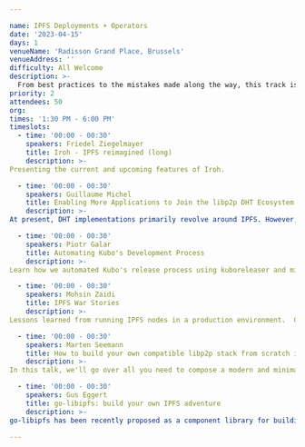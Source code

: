 ```yaml
---

name: IPFS Deployments + Operators
date: '2023-04-15'
days: 1
venueName: 'Radisson Grand Place, Brussels'
venueAddress: ''
difficulty: All Welcome
description: >-
  From best practices to the mistakes made along the way, this track is a chance to highlight how members of the community are running IPFS nodes at scale. Let's share what's working well and what implementations can do to make things even better!
priority: 2
attendees: 50
org: 
times: '1:30 PM - 6:00 PM'
timeslots:
  - time: '00:00 - 00:30'
    speakers: Friedel Ziegelmayer
    title: Iroh - IPFS reimagined (long)
    description: >-
Presenting the current and upcoming features of Iroh.

  - time: '00:00 - 00:30'
    speakers: Guillaume Michel
    title: Enabling More Applications to Join the libp2p DHT Ecosystem
    description: >-
At present, DHT implementations primarily revolve around IPFS. However, it's possible for other applications that leverage libp2p to utilize the DHT without the need to participate in the IPFS DHT and store IPFS data. This presentation outlines a strategy to divide the existing DHT into two parts: a lightweight, multipurpose DHT and an IPFS DHT protocol built on top of it. This proposed approach would enable non-IPFS applications to join the lightweight DHT while running their own protocol on top of it. This would promote interoperability with other applications, contribute to the growth of the libp2p DHT, and enhance the security of all its users.

  - time: '00:00 - 00:30'
    speakers: Piotr Galar
    title: Automating Kubo's Development Process
    description: >-
Learn how we automated Kubo's release process using kuboreleaser and migrated from CircleCI to GitHub Actions. Discover the benefits of automation and how we use Grafana to monitor our development pipeline. Perfect for developers and DevOps engineers interested in improving the developer experience in their projects.

  - time: '00:00 - 00:30'
    speakers: Mohsin Zaidi
    title: IPFS War Stories
    description: >-
Lessons learned from running IPFS nodes in a production environment.  Ceramic Network's operational burden from IPFS nodes.

  - time: '00:00 - 00:30'
    speakers: Marten Seemann
    title: How to build your own compatible libp2p stack from scratch in an afternoon
    description: >-
In this talk, we'll go over all you need to compose a modern and minimal libp2p stack.

  - time: '00:00 - 00:30'
    speakers: Gus Eggert
    title: go-libipfs: build your own IPFS adventure
    description: >-
go-libipfs has been recently proposed as a component library for building IPFS applications and implementations in Go. The goal of this effort is to help people build things. In this talk we will use examples to showcase things that are easy to do with go-libipfs that have been difficult to achieve up to now. More information can be found at: https://github.com/ipfs/go-libipfs

---
```

